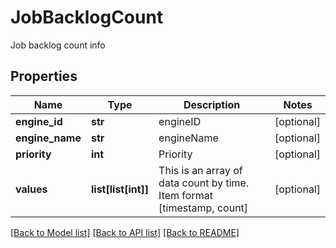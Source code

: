 # JobBacklogCount

Job backlog count info
## Properties
Name | Type | Description | Notes
------------ | ------------- | ------------- | -------------
**engine_id** | **str** | engineID | [optional] 
**engine_name** | **str** | engineName | [optional] 
**priority** | **int** | Priority | [optional] 
**values** | **list[list[int]]** | This is an array of data count by time. Item format [timestamp, count] | [optional] 

[[Back to Model list]](../README.md#documentation-for-models) [[Back to API list]](../README.md#documentation-for-api-endpoints) [[Back to README]](../README.md)


